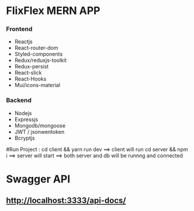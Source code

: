 # FlixFlex MERN APP

### Frontend
- Reactjs 
- React-router-dom
- Styled-components
- Redux/reduxjs-toolkit
- Redux-persist
- React-slick
- React-Hooks
- Mui/icons-material
  

### Backend 
- Nodejs
- Expressjs
- Mongodb/mongoose
- JWT / jsonwentoken
- Bcryptjs

 #Run Project : cd client && yarn run dev ==> client will run 
 cd server && npm i ==> server will start ==> both server and db will be runnng and connected 
# Swagger API
## [http://localhost:3333/api-docs/]([http://localhost:3333/api-docs/])